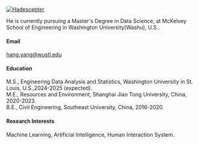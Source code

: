 

[![Hadescepter](https://img.shields.io/badge/hadescepter-github-blue?logo=github)](https://github.com/Hadescepter)

He is currently pursuing a Master's Degree in Data Science, at McKelvey School of Engineering in Washington University(Washu), U.S..

#### Email
hang.yang@wustl.edu

#### Education

M.S., Engineering Data Analysis and Statistics, Washington University in St. Louis, U.S.,2024-2025 (expected).\
M.E., Resources and Environment, Shanghai Jiao Tong University, China, 2020-2023.\
B.E., Civil Engineering, Southeast University, China, 2016-2020.

#### Research Interests
Machine Learning, Artificial Intelligence, Human Interaction System.

